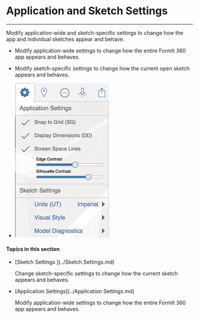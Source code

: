 # Application and Sketch Settings

----

Modify application-wide and sketch-specific settings to change how the app and individual sketches appear and behave.
  
* Modify application-wide settings to change how the entire FormIt 360 app appears and behaves.
* Modify sketch-specific settings to change how the current open sketch appears and behaves.
 
* ![](Images/GUID-5F96059C-1A35-4067-BA6F-52429737CD66-low.png)

  

#### Topics in this section

* [Sketch Settings ](../Sketch Settings.md)
    
    Change sketch-specific settings to change how the current sketch appears and behaves.
* [Application Settings](../Application Settings.md)
    
    Modify application-wide settings to change how the entire FormIt 360 app appears and behaves.

